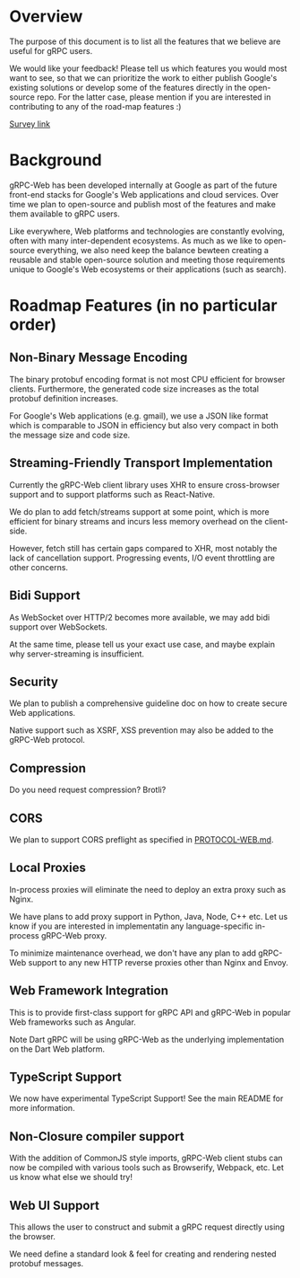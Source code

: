# Overview

The purpose of this document is to list all the features that we believe are
useful for gRPC users.

We would like your feedback! Please tell us which features you would most want
to see, so that we can prioritize the work to either publish Google's existing
solutions or develop some of the features directly in the open-source repo. For
the latter case, please mention if you are interested in contributing to any of
the road-map features :)

[Survey link](https://docs.google.com/forms/d/1NjWpyRviohn5jaPntosBHXRXZYkh_Ffi4GxJZFibylM/edit)

# Background

gRPC-Web has been developed internally at Google as part of the future front-end
stacks for Google's Web applications and cloud services. Over time we plan to
open-source and publish most of the features and make them available to gRPC
users.

Like everywhere, Web platforms and technologies are constantly evolving, often
with many inter-dependent ecosystems. As much as we like to open-source
everything, we also need keep the balance bewteen creating a reusable and stable
open-source solution and meeting those requirements unique to Google's Web
ecosystems or their applications (such as search). 

# Roadmap Features (in no particular order)

## Non-Binary Message Encoding

The binary protobuf encoding format is not most CPU efficient for browser
clients. Furthermore, the generated code size increases as the total protobuf
definition increases.

For Google's Web applications (e.g. gmail), we use a JSON like format which is
comparable to JSON in efficiency but also very compact in both the message size
and code size.

## Streaming-Friendly Transport Implementation

Currently the gRPC-Web client library uses XHR to ensure cross-browser support
and to support platforms such as React-Native.

We do plan to add fetch/streams support at some point, which is more efficient
for binary streams and incurs less memory overhead on the client-side.

However, fetch still has certain gaps compared to XHR, most notably the lack of
cancellation support. Progressing events, I/O event throttling are other
concerns.

## Bidi Support

As WebSocket over HTTP/2 becomes more available, we may add bidi support over
WebSockets.

At the same time, please tell us your exact use case, and maybe explain why
server-streaming is insufficient.

## Security

We plan to publish a comprehensive guideline doc on how to create secure Web
applications.

Native support such as XSRF, XSS prevention may also be added to the gRPC-Web
protocol.

## Compression

Do you need request compression? Brotli? 

## CORS 

We plan to support CORS preflight as specified in
[PROTOCOL-WEB.md](https://github.com/grpc/grpc-web/blob/master/PROTOCOL-WEB.md).

## Local Proxies

In-process proxies will eliminate the need to deploy an extra proxy such as
Nginx. 

We have plans to add proxy support in Python, Java, Node, C++ etc. Let us know
if you are interested in implementatin any language-specific in-process
gRPC-Web proxy.

To minimize maintenance overhead, we don't have any plan to add gRPC-Web support
to any new HTTP reverse proxies other than Nginx and Envoy.

## Web Framework Integration

This is to provide first-class support for gRPC API and gRPC-Web in popular Web
frameworks such as Angular. 

Note Dart gRPC will be using gRPC-Web as the underlying implementation on the
Dart Web platform.

## TypeScript Support

We now have experimental TypeScript Support! See the main README for more
information.

## Non-Closure compiler support

With the addition of CommonJS style imports, gRPC-Web client stubs can now be
compiled with various tools such as Browserify, Webpack, etc. Let us know
what else we should try!

## Web UI Support

This allows the user to construct and submit a gRPC request directly using the
browser.

We need define a standard look & feel for creating and rendering nested protobuf
messages.
